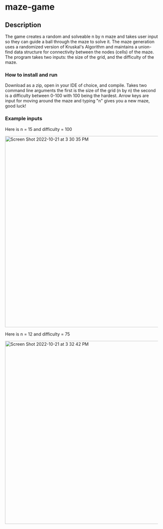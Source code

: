 # maze-game

## Description

The game creates a random and solveable n by n maze and takes user input so they can guide a ball through the maze to solve it. The maze generation uses a randomized version of Kruskal's Algorithm and maintains a union-find data structure for connectivity between the nodes (cells) of the maze. The program takes two inputs: the size of the grid, and the difficulty of the maze.

### How to install and run

Download as a zip, open in your IDE of choice, and compile. Takes two command line arguments the first is the size of the grid (n by n) the second is a difficulty between 0-100 with 100 being the hardest. Arrow keys are input for moving around the maze and typing "n" gives you a new maze, good luck!

### Example inputs 
Here is n = 15 and difficulty = 100


<img width="631" alt="Screen Shot 2022-10-21 at 3 30 35 PM" src="https://user-images.githubusercontent.com/55841301/197275066-6277711f-80b0-4d38-a5d4-d22b0d6cda85.png">


Here is n = 12 and difficulty = 75

<img width="604" alt="Screen Shot 2022-10-21 at 3 32 42 PM" src="https://user-images.githubusercontent.com/55841301/197275374-5ca08291-c39d-4510-9039-f6d9f266b317.png">
